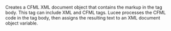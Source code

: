 Creates a CFML XML document object that contains the markup in the tag body. This tag can include XML and CFML tags.
		Lucee processes the CFML code in the tag body, then assigns the resulting text to an XML document object variable. 